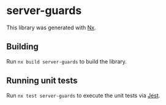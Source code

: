 # server-guards

This library was generated with [Nx](https://nx.dev).

## Building

Run `nx build server-guards` to build the library.

## Running unit tests

Run `nx test server-guards` to execute the unit tests via [Jest](https://jestjs.io).
